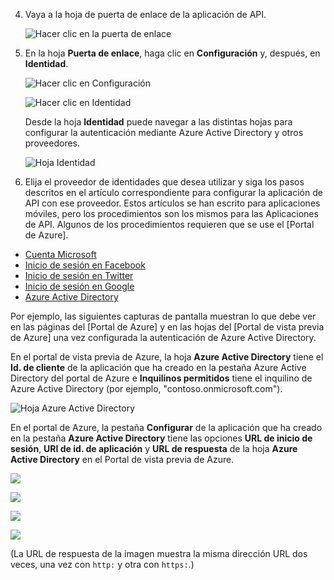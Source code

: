 4. Vaya a la hoja de puerta de enlace de la aplicación de API.

	![Hacer clic en la puerta de enlace](./media/app-service-api-gateway-config-auth/gateway.png)

7. En la hoja **Puerta de enlace**, haga clic en **Configuración** y, después, en **Identidad**.

	![Hacer clic en Configuración](./media/app-service-api-gateway-config-auth/clicksettingsingateway.png)

	![Hacer clic en Identidad](./media/app-service-api-gateway-config-auth/clickidentity.png)

	Desde la hoja **Identidad** puede navegar a las distintas hojas para configurar la autenticación mediante Azure Active Directory y otros proveedores.

	![Hoja Identidad](./media/app-service-api-gateway-config-auth/identityblade.png)
  
3. Elija el proveedor de identidades que desea utilizar y siga los pasos descritos en el artículo correspondiente para configurar la aplicación de API con ese proveedor. Estos artículos se han escrito para aplicaciones móviles, pero los procedimientos son los mismos para las Aplicaciones de API. Algunos de los procedimientos requieren que se use el [Portal de Azure].

 - [Cuenta Microsoft](../articles/app-service-mobile/app-service-mobile-how-to-configure-microsoft-authentication-preview.md)
 - [Inicio de sesión en Facebook](../articles/app-service-mobile/app-service-mobile-how-to-configure-facebook-authentication-preview.md)
 - [Inicio de sesión en Twitter](../articles/app-service-mobile/app-service-mobile-how-to-configure-twitter-authentication-preview.md)
 - [Inicio de sesión en Google](../articles/app-service-mobile/app-service-mobile-how-to-configure-google-authentication-preview.md)
 - [Azure Active Directory](../articles/app-service-mobile/app-service-mobile-how-to-configure-active-directory-authentication-preview.md)

Por ejemplo, las siguientes capturas de pantalla muestran lo que debe ver en las páginas del [Portal de Azure] y en las hojas del [Portal de vista previa de Azure] una vez configurada la autenticación de Azure Active Directory.

En el portal de vista previa de Azure, la hoja **Azure Active Directory** tiene el **Id. de cliente** de la aplicación que ha creado en la pestaña Azure Active Directory del portal de Azure e **Inquilinos permitidos** tiene el inquilino de Azure Active Directory (por ejemplo, "contoso.onmicrosoft.com").

![Hoja Azure Active Directory](./media/app-service-api-gateway-config-auth/tdinaadblade.png)

En el portal de Azure, la pestaña **Configurar** de la aplicación que ha creado en la pestaña **Azure Active Directory** tiene las opciones **URL de inicio de sesión**, **URI de id. de aplicación** y **URL de respuesta** de la hoja **Azure Active Directory** en el Portal de vista previa de Azure.

![](./media/app-service-api-gateway-config-auth/oldportal1.png)

![](./media/app-service-api-gateway-config-auth/oldportal2.png)

![](./media/app-service-api-gateway-config-auth/oldportal3.png)

![](./media/app-service-api-gateway-config-auth/oldportal4.png)

(La URL de respuesta de la imagen muestra la misma dirección URL dos veces, una vez con `http:` y otra con `https:`.)

<!---HONumber=August15_HO6-->